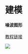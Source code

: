 # 建模

#### 噪波图形

[教程链接](https://www.bilibili.com/video/BV15t4y1y7xg?from=search\&seid=11594933518021920564 "教程链接")

![](https://qhdtc.oss-cn-chengdu.aliyuncs.com/obsidian/image_bxVPMo65_m.png)
